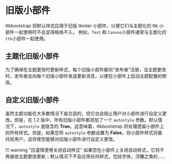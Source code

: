 # 旧版小部件

ttkbootstrap 将默认样式应用于旧版 tkinter 小部件，以便它们与主题化的 ttk 小部件一起使用时不会显得格格不入。 
例如，`Text` 和 `Canvas`小部件通常与主题化的`ttk`小部件一起使用。

## 主题化旧版小部件

为了确保在主题更改时更新样式，每个旧版小部件都向“发布者”注册，当主题更改时，发布者会向每个旧版小部件发送更新消息，以便在小部件上启动主题配置的修改。

## 自定义旧版小部件
虽然主题功能在大多数情况下是合适的，但它也会阻止用户对小部件进行自定义更改。但是，在 1.2 版中，所有旧版小部件都添加了一个 `autostyle` 参数。默认情况下，`autostyle` 是隐含的 **True**。这意味着，ttkbootstrap 将处理遗留小部件上的所有样式。但是，如果您将 `autostyle` 参数设置为 **False**，则小部件样式将委托给用户。这将使您能够对旧版小部件进行自定义更改。

!!! warning "应谨慎使用关闭自动样式"
    如果您在小部件上关闭自动样式，它将不再接收主题更改更新；默认情况下不会应用任何样式，包括字体，浮雕之类的……